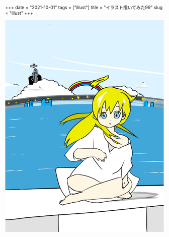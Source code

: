 +++
date = "2021-10-01"
tags = ["illust"]
title = "イラスト描いてみた99"
slug = "illust"
+++

![](/img/yui_99.png)

